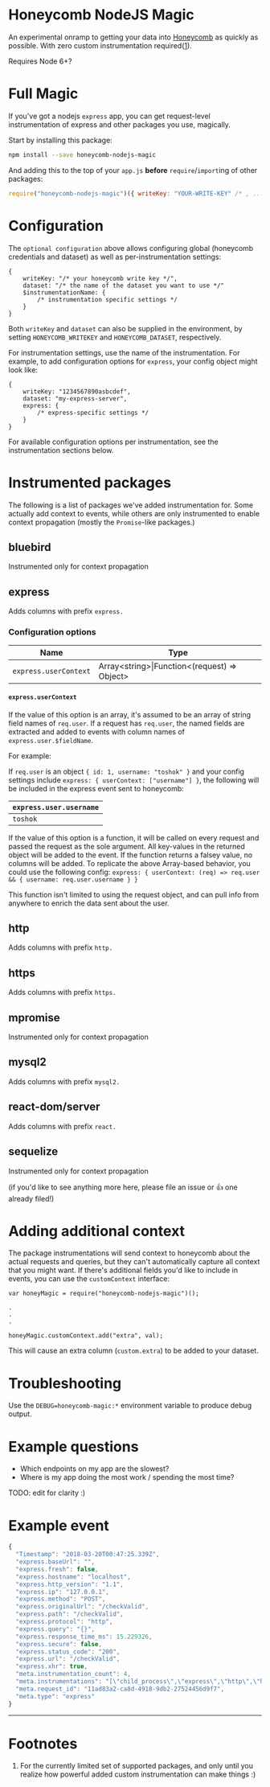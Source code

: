# Honeycomb NodeJS Magic

An experimental onramp to getting your data into [Honeycomb](https://honeycomb.io) as quickly as possible. With zero custom instrumentation required([1](#footnotes)).

Requires Node 6+?

# Full Magic

If you've got a nodejs `express` app, you can get request-level instrumentation of express and other packages you use, magically.

Start by installing this package:
```bash
npm install --save honeycomb-nodejs-magic
```

And adding this to the top of your `app.js` **before** `require`/`import`ing of other packages:

```javascript
require("honeycomb-nodejs-magic")({ writeKey: "YOUR-WRITE-KEY" /* , ... additional optional configuration ... */ })
```

# Configuration

The `optional configuration` above allows configuring global (honeycomb credentials and dataset) as well as per-instrumentation settings:

```
{
    writeKey: "/* your honeycomb write key */",
    dataset: "/* the name of the dataset you want to use */"
    $instrumentationName: {
        /* instrumentation specific settings */
    }
}
```

Both `writeKey` and `dataset` can also be supplied in the environment, by setting `HONEYCOMB_WRITEKEY` and `HONEYCOMB_DATASET`, respectively.

For instrumentation settings, use the name of the instrumentation. For example, to add configuration options for `express`, your config object might look like:

```
{
    writeKey: "1234567890asbcdef",
    dataset: "my-express-server",
    express: {
        /* express-specific settings */
    }
}
```

For available configuration options per instrumentation, see the instrumentation sections below.

# Instrumented packages

The following is a list of packages we've added instrumentation for. Some actually add context to events, while others are only instrumented to enable
context propagation (mostly the `Promise`-like packages.)

## bluebird

Instrumented only for context propagation

## express

Adds columns with prefix `express.`

### Configuration options

| Name                  | Type                                                     |
| --------------------- | -------------------------------------------------------- |
| `express.userContext` | Array&lt;string&gt;\|Function&lt;(request) => Object&gt; |

#### `express.userContext`

If the value of this option is an array, it's assumed to be an array of string field names of `req.user`. If a request has `req.user`, the named fields are extracted and added to events with column names of `express.user.$fieldName`.

For example:

If `req.user` is an object `{ id: 1, username: "toshok" }` and your config settings include `express: { userContext: ["username"] }`, the following will be included in the express event sent to honeycomb:

| `express.user.username` |
| :---------------------- |
| `toshok`                |

If the value of this option is a function, it will be called on every request and passed the request as the sole argument. All key-values in the returned object will be added to the event. If the function returns a falsey value, no columns will be added. To replicate the above Array-based behavior, you could use the following config: `express: { userContext: (req) => req.user && { username: req.user.username } }`

This function isn't limited to using the request object, and can pull info from anywhere to enrich the data sent about the user.

## http

Adds columns with prefix `http.`

## https

Adds columns with prefix `https.`

## mpromise

Instrumented only for context propagation

## mysql2

Adds columns with prefix `mysql2.`

## react-dom/server

Adds columns with prefix `react.`

## sequelize

Instrumented only for context propagation

(if you'd like to see anything more here, please file an issue or :+1: one already filed!)

# Adding additional context

The package instrumentations will send context to honeycomb about the actual requests and queries, but they can't automatically capture all context that you might want.
If there's additional fields you'd like to include in events, you can use the `customContext` interface:

```
var honeyMagic = require("honeycomb-nodejs-magic")();

.
.
.

honeyMagic.customContext.add("extra", val);
```

This will cause an extra column (`custom.extra`) to be added to your dataset.

# Troubleshooting

Use the `DEBUG=honeycomb-magic:*` environment variable to produce debug output.

# Example questions

- Which endpoints on my app are the slowest?
- Where is my app doing the most work / spending the most time?

TODO: edit for clarity :)

# Example event

```javascript
{
  "Timestamp": "2018-03-20T00:47:25.339Z",
  "express.baseUrl": "",
  "express.fresh": false,
  "express.hostname": "localhost",
  "express.http_version": "1.1",
  "express.ip": "127.0.0.1",
  "express.method": "POST",
  "express.originalUrl": "/checkValid",
  "express.path": "/checkValid",
  "express.protocol": "http",
  "express.query": "{}",
  "express.response_time_ms": 15.229326,
  "express.secure": false,
  "express.status_code": "200",
  "express.url": "/checkValid",
  "express.xhr": true,
  "meta.instrumentation_count": 4,
  "meta.instrumentations": "[\"child_process\",\"express\",\"http\",\"https\"]",
  "meta.request_id": "11ad83a2-ca8d-4918-9db2-27524456d9f7",
  "meta.type": "express"
}
```

---

# Footnotes

1. For the currently limited set of supported packages, and only until you realize how powerful added custom instrumentation can make things :)
